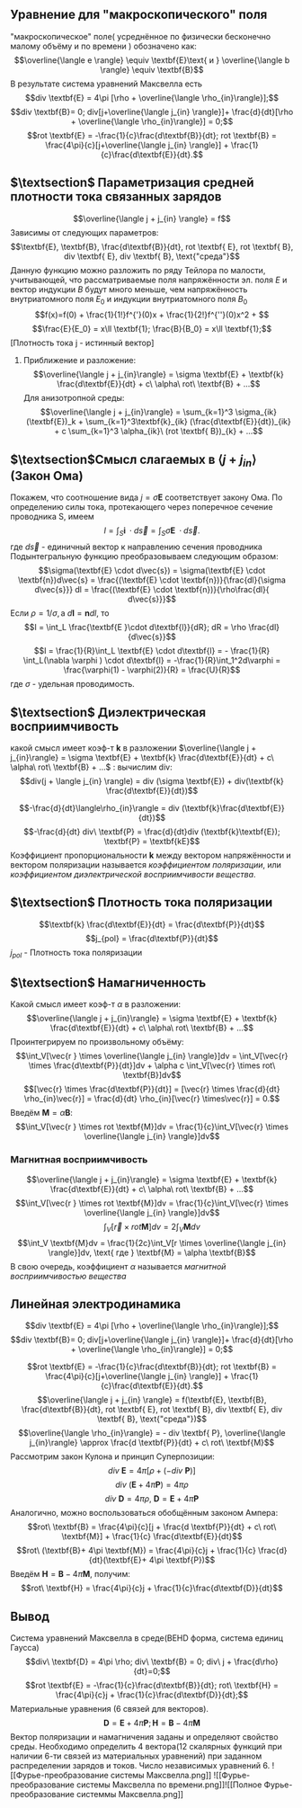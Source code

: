 ## Уравнение для "макроскопического" поля

"макроскопическое" поле( усреднённое по физически бесконечно малому объёму и по времени ) обозначено как:
$$\overline{\langle e \rangle} \equiv \textbf{E}\text{ и } \overline{\langle b \rangle} \equiv \textbf{B}$$	В результате система уравнений Максвелла есть $$div \textbf{E} = 4\pi [\rho + \overline{\langle \rho_{in}\rangle}];$$$$div \textbf{B}= 0; div[j+\overline{\langle j_{in} \rangle}]+ \frac{d}{dt}[\rho + \overline{\langle \rho_{in}\rangle}] = 0;$$
$$rot \textbf{E} = -\frac{1}{c}\frac{d\textbf{B}}{dt}; rot \textbf{B} = \frac{4\pi}{c}[j+\overline{\langle j_{in} \rangle}] + \frac{1}{c}\frac{d\textbf{E}}{dt}.$$
## $\textsection$ Параметризация средней плотности тока связанных зарядов
$$\overline{\langle j + j_{in} \rangle} = f$$
Зависимы от следующих параметров:
$$\textbf{E}, \textbf{B}, \frac{d\textbf{B}}{dt}, rot \textbf{ E}, rot \textbf{ B}, div \textbf{ E}, div \textbf{ B}, \text{"среда"}$$
Данную функцию можно разложить по ряду Тейлора по малости, учитывающей, что рассматриваемые поля напряжённости эл. поля $E$ и вектор индукции $B$ будут  много меньше, чем напряжённость внутриатомного поля $E_0$ и индукции внутриатомного поля $B_0$
$$f(x)=f(0) + \frac{1}{1!}f^{'}(0)x + \frac{1}{2!}f^{''}(0)x^2 + $$
$$\frac{E}{E_0} = x\ll \textbf{1}; \frac{B}{B_0} = x\ll \textbf{1};$$
[Плотность тока j - истинный вектор]
1. Приближение и разложение:
$$\overline{\langle j + j_{in}\rangle} = \sigma \textbf{E} + \textbf{k} \frac{d\textbf{E}}{dt} + c\ \alpha\ rot\ \textbf{B} + ...$$
Для анизотропной среды:
$$\overline{\langle j + j_{in}\rangle} = \sum_{k=1}^3 \sigma_{ik} (\textbf{E})_k + \sum_{k=1}^3\textbf{k}_{ik} (\frac{d\textbf{E}}{dt})_{ik} + c \sum_{k=1}^3 \alpha_{ik}\ (rot \textbf{ B})_{k} + ...$$
## $\textsection$Смысл слагаемых в $\langle j + j_{in}\rangle$ (Закон Ома)
Покажем, что соотношение вида $j = \sigma \textbf{E}$ соответствует закону Ома. По определению силы тока, протекающего через поперечное сечение проводника S, имеем
$$I = \int_S \textbf{i } \cdot d\vec{s} = \int_S \sigma \textbf{E } \cdot d\vec{s}.$$
где $d\vec{s}$ - единичный вектор к направлению сечения проводника
Подынтегральную функцию преобразовываем следующим образом:
$$\sigma(\textbf{E} \cdot d\vec{s}) = \sigma(\textbf{E} \cdot \textbf{n})d\vec{s} = \frac{(\textbf{E} \cdot \textbf{n})}{\frac{dl}{\sigma d\vec{s}}} dl = \frac{(\textbf{E} \cdot \textbf{n})}{\rho\frac{dl}{ d\vec{s}}}$$
Если $\rho = 1/\sigma, \text{a } d\textbf{l} =\textbf{n} dl$, то
$$I = \int_L \frac{\textbf{E }\cdot d\textbf{l}}{dR}; dR = \rho \frac{dl}{d\vec{s}}$$
$$I = \frac{1}{R}\int_L \textbf{E} \cdot d\textbf{l} = - \frac{1}{R} \int_L(\nabla \varphi ) \cdot d\textbf{l} = -\frac{1}{R}\int_1^2d\varphi = \frac{\varphi(1) - \varphi(2)}{R} = \frac{U}{R}$$
где $\sigma$ - удельная проводимость.
## $\textsection$ Диэлектрическая восприимчивость
какой смысл имеет коэф-т $\textbf{k}$ в разложении $\overline{\langle j + j_{in}\rangle} = \sigma \textbf{E} + \textbf{k} \frac{d\textbf{E}}{dt} + c\ \alpha\ rot\ \textbf{B} + ...$ :
вычислим div:
$$div(j + \langle j_{in} \rangle) = div (\sigma \textbf{E}) + div(\textbf{k} \frac{d\textbf{E}}{dt})$$

$$-\frac{d}{dt}\langle\rho_{in}\rangle = div (\textbf{k}\frac{d\textbf{E}}{dt})$$
$$-\frac{d}{dt} div\ \textbf{P} = \frac{d}{dt}div (\textbf{k}\textbf{E}); \textbf{P} = \textbf{kE}$$
Коэффициент пропорциональности $\textbf{k}$ между вектором напряжённости и вектором поляризации называется $\textit{коэффициентом поляризации}$, или $\textit{коэффициентом диэлектрической восприимчивости вещества}$.
## $\textsection$ Плотность тока поляризации
$$\textbf{k} \frac{d\textbf{E}}{dt} = \frac{d\textbf{P}}{dt}$$
$$j_{pol} = \frac{d\textbf{P}}{dt}$$
$j_{pol}$ - Плотность тока поляризации
## $\textsection$ Намагниченность
Какой смысл имеет коэф-т $\alpha$ в разложении:
$$\overline{\langle j + j_{in}\rangle} = \sigma \textbf{E} + \textbf{k} \frac{d\textbf{E}}{dt} + c\ \alpha\ rot\ \textbf{B} + ...$$
Проинтегрируем по произвольному объёму:
$$\int_V[\vec{r } \times \overline{\langle j_{in} \rangle}]dv = \int_V[\vec{r} \times \frac{d\textbf{P}}{dt}]dv + \alpha c \int_V[\vec{r} \times rot\ \textbf{B}]dv$$
$$[\vec{r} \times \frac{d\textbf{P}}{dt}] = [\vec{r} \times \frac{d}{dt} \rho_{in}\vec{r}] =  \frac{d}{dt} \rho_{in}[\vec{r} \times\vec{r}] = 0.$$
Введём $\textbf{M} = \alpha \textbf{B}$:
$$\int_V[\vec{r } \times rot \textbf{M}]dv = \frac{1}{c}\int_V[\vec{r} \times \overline{\langle j_{in} \rangle}]dv$$
### Магнитная восприимчивость
$$\overline{\langle j + j_{in}\rangle} = \sigma \textbf{E} + \textbf{k} \frac{d\textbf{E}}{dt} + c\ \alpha\ rot\ \textbf{B} + ...$$
$$\int_V[\vec{r } \times rot \textbf{M}]dv = \frac{1}{c}\int_V[\vec{r} \times \overline{\langle j_{in} \rangle}]dv$$
$$\int_V[\vec{r } \times rot \textbf{M}]dv = 2\int_V\textbf{M}dv$$
$$\int_V \textbf{M}dv = \frac{1}{2c}\int_V[r \times \overline{\langle j_{in} \rangle}]dv, \text{ где } \textbf{M} = \alpha \textbf{B}$$
В свою очередь, коэффициент $\alpha$ называется $\textit{магнитной восприимчивостью вещества}$
## Линейная электродинамика
$$div \textbf{E} = 4\pi [\rho + \overline{\langle \rho_{in}\rangle}];$$
$$div \textbf{B}= 0; div[j+\overline{\langle j_{in} \rangle}]+ \frac{d}{dt}[\rho + \overline{\langle \rho_{in}\rangle}] = 0;$$

$$rot \textbf{E} = -\frac{1}{c}\frac{d\textbf{B}}{dt}; rot \textbf{B} = \frac{4\pi}{c}[j+\overline{\langle j_{in} \rangle}] + \frac{1}{c}\frac{d\textbf{E}}{dt}.$$
$$\overline{\langle j + j_{in} \rangle} = f(\textbf{E}, \textbf{B}, \frac{d\textbf{B}}{dt}, rot \textbf{ E}, rot \textbf{ B}, div \textbf{ E}, div \textbf{ B}, \text{"среда"})$$
$$\overline{\langle \rho_{in}\rangle} = - div \textbf{ P}, \overline{\langle j_{in}\rangle} \approx \frac{d \textbf{P}}{dt} + c\ rot\ \textbf{M}$$
Рассмотрим закон Кулона и принцип Суперпозиции:
$$div\ \textbf{E} = 4\pi[\rho + (-div\ \textbf{{P}})]$$
$$div\ (\textbf{E}+ 4\pi \textbf{P}) = 4\pi \rho$$
$$div\ \textbf{D} = 4\pi \rho, \ \textbf{D} = \textbf{E} + 4\pi \textbf{P}$$
Аналогично, можно воспользоваться обобщённым законом Ампера:
$$rot\  \textbf{B} = \frac{4\pi}{c}[j + \frac{d \textbf{P}}{dt} + c\ rot\ \textbf{M}] + \frac{1}{c} \frac{d\textbf{E}}{dt}$$
$$rot\ (\textbf{B}+ 4\pi \textbf{M}) = \frac{4\pi}{c}j + \frac{1}{c} \frac{d}{dt}(\textbf{E}+ 4\pi \textbf{P})$$
Введём $\textbf{H} = \textbf{B} - 4\pi \textbf{M}$, получим:
$$rot\ \textbf{H} = \frac{4\pi}{c}j + \frac{1}{c}\frac{d\textbf{D}}{dt}$$
## Вывод
Система уравнений Максвелла в среде(BEHD форма, система единиц Гаусса)
$$div\ \textbf{D} = 4\pi \rho; div\ \textbf{B} = 0; div\ j + \frac{d\rho}{dt}=0;$$
$$rot \textbf{E} = -\frac{1}{c}\frac{d\textbf{B}}{dt}; rot\ \textbf{H} = \frac{4\pi}{c}j + \frac{1}{c}\frac{d\textbf{D}}{dt};$$
Материальные уравнения (6 связей для векторов).
$$\textbf{D} = \textbf{E} + 4\pi \textbf{P}; \textbf{H} = \textbf{B} - 4\pi \textbf{M}$$
Вектор поляризации и намагничения заданы и определяют свойство среды.
Необходимо определить 4 вектора(12 скалярных функций при наличии 6-ти связей из материальных уравнений) при заданном распределении зарядов и токов.
Число независимых уравнений 6.
![[Фурье-преобразование системы Максвелла.png]]
![[Фурье-преобразование системы Максвелла по времени.png]]![[Полное Фурье-преобразование системмы Максвелла.png]]